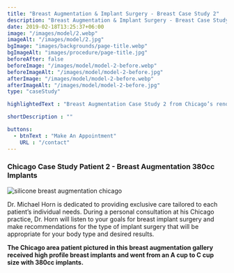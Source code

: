 ```yaml
---
title: "Breast Augmentation & Implant Surgery - Breast Case Study 2"
description: "Breast Augmentation & Implant Surgery - Breast Case Study 2"
date: 2019-02-18T13:25:37+06:00
image: "/images/model/2.webp"
imageAlt: "/images/model/2.jpg"
bgImage: "images/backgrounds/page-title.webp"
bgImageAlt: "images/procedure/page-title.jpg"
beforeAfter: false
beforeImage: "/images/model/model-2-before.webp"
beforeImageAlt: "/images/model/model-2-before.jpg"
afterImage: "/images/model/model-2-before.webp"
afterImageAlt: "/images/model/model-2-before.jpg"
type: "caseStudy"

highlightedText : "Breast Augmentation Case Study 2 from Chicago’s renowned breast augmentation surgeon Dr. Michael A. Horn, M.D. - superior breast augmentation results."

shortDescription : ""

buttons:
  - btnText : "Make An Appointment"
    URL : "/contact"
---
```

### Chicago Case Study Patient 2 - Breast Augmentation 380cc Implants
![silicone breast augmentation chicago](../../images/model/model-2-page.jpg "breast implant surgeon")

Dr. Michael Horn is dedicated to providing exclusive care tailored to each patient’s individual needs. During a personal consultation at his Chicago practice, Dr. Horn will listen to your goals for breast implant surgery and make recommendations for the type of implant surgery that will be appropriate for your body type and desired results.

<b>The Chicago area patient pictured in this breast augmentation gallery received high profile breast implants and went from an A cup to C cup size with 380cc implants.</b>

